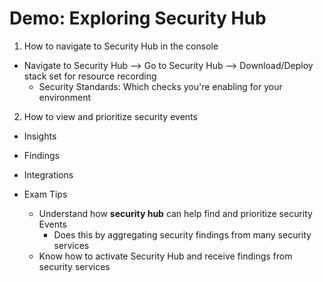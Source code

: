 # Demo: Exploring Security Hub

1. How to navigate to Security Hub in the console
- Navigate to Security Hub --> Go to Security Hub --> Download/Deploy stack set for resource recording
	- Security Standards: Which checks you're enabling for your environment

2. How to view and prioritize security events
- Insights
- Findings
- Integrations

- Exam Tips
	- Understand how **security hub** can help find and prioritize security Events
		- Does this by aggregating security findings from many security services
	- Know how to activate Security Hub and receive findings from security services

